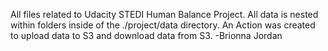 All files related to Udacity STEDI Human Balance Project.
All data is nested within folders inside of the ./project/data directory. 
An Action was created to upload data to S3 and download data from S3. 
-Brionna Jordan
